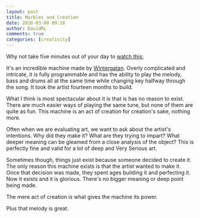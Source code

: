```yaml
---
layout: post
title: Marbles and Creation
date: 2016-03-08 09:18
author: DavidRL
comments: true
categories: [creativity]
---
```

Why not take five minutes out of your day to [watch this:](https://www.youtube.com/watch?v=IvUU8joBb1Q])

It's an incredible machine made by [Wintergatan](http://wintergatan.bandcamp.com/). Overly complicated and intricate, it is fully programmable and has the ability to play the melody, bass and drums all at the same time while changing key halfway through the song. It took the artist fourteen months to build.
<!--more-->
What I think is most spectacular about it is that is has no reason to exist. There are much easier ways of playing the same tune, but none of them are quite as fun. This machine is an act of creation for creation's sake, nothing more.

Often when we are evaluating art, we want to ask about the artist's intentions. Why did they make it? What are they trying to impart? What deeper meaning can be gleamed from a close analysis of the object? This is perfectly fine and valid for a lot of deep and Very Serious art.

Sometimes though, things just exist because someone decided to create it. The only reason this machine exists is that the artist wanted to make it. Once that decision was made, they spent ages building it and perfecting it. Now it exists and it is glorious. There's no bigger meaning or deep point being made.

The mere act of creation is what gives the machine its power.

Plus that melody is great.
